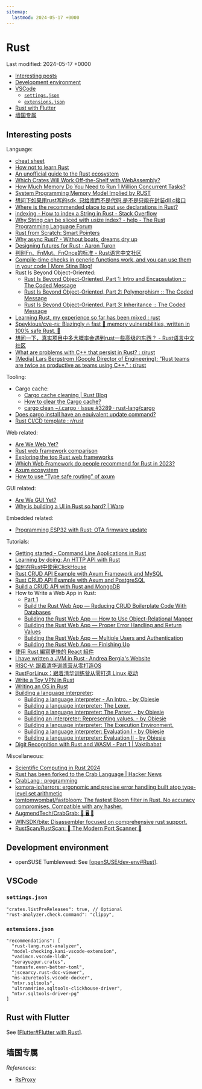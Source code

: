 ```yaml
---
sitemap:
  lastmod: 2024-05-17 +0000
---
```


# Rust

Last modified: 2024-05-17 +0000

- [Interesting posts](#interesting-posts)
- [Development environment](#development-environment)
- [VSCode](#vscode)
  - [`settings.json`](#settingsjson)
  - [`extensions.json`](#extensionsjson)
- [Rust with Flutter](#rust-with-flutter)
- [墙国专属](#墙国专属)

## Interesting posts

Language:

- [cheat sheet](https://cheats.rs/)
- [How not to learn Rust](https://dystroy.org/blog/how-not-to-learn-rust/)
- [An unofficial guide to the Rust ecosystem](https://blessed.rs/crates)
- [Which Crates Will Work Off-the-Shelf with WebAssembly?](https://rustwasm.github.io/docs/book/reference/which-crates-work-with-wasm.html)
- [How Much Memory Do You Need to Run 1 Million Concurrent Tasks?](https://pkolaczk.github.io/memory-consumption-of-async/)
- [System Programming Memory Model Implied by RUST](https://t4wydfkrrq.feishu.cn/docx/doxcnM3juNBUJfxGcIWOfJRLk5g)
- [想问下如果用rust写的sdk, 只给库而不是代码.是不是只能在封装dll c接口](https://rustcc.cn/article?id=62bbfc2f-230d-4abc-ad94-8390a8487520)
- [Where is the recommended place to put `use` declarations in Rust?](https://stackoverflow.com/questions/45618552/where-is-the-recommended-place-to-put-use-declarations-in-rust)
- [indexing - How to index a String in Rust - Stack Overflow](https://stackoverflow.com/questions/24542115/how-to-index-a-string-in-rust)
- [Why String can be sliced with usize index? - help - The Rust Programming Language Forum](https://users.rust-lang.org/t/why-string-can-be-sliced-with-usize-index/71437)
- [Rust from Scratch: Smart Pointers](https://medium.com/@zainalpour_79971/rust-from-scratch-smart-pointers-2951b7725760)
- [Why async Rust? - Without boats, dreams dry up](https://without.boats/blog/why-async-rust/)
- [Designing futures for Rust · Aaron Turon](http://aturon.github.io/blog/2016/09/07/futures-design/)
- [判别Fn、FnMut、FnOnce的标准 - Rust语言中文社区](https://rustcc.cn/article?id=8b6c5e63-c1e0-4110-8ae8-a3ce1d3e03b9)
- [Compile-time checks in generic functions work, and you can use them in your code \| More Stina Blog!](https://morestina.net/blog/1940/compile-time-checks-in-generic-functions-work-and-you-can-use-them-in-your-code)
- Rust Is Beyond Object-Oriented:
  - [Rust Is Beyond Object-Oriented, Part 1: Intro and Encapsulation :: The Coded Message](https://www.thecodedmessage.com/posts/oop-1-encapsulation/)
  - [Rust Is Beyond Object-Oriented, Part 2: Polymorphism :: The Coded Message](https://www.thecodedmessage.com/posts/oop-2-polymorphism/)
  - [Rust Is Beyond Object-Oriented, Part 3: Inheritance :: The Coded Message](https://www.thecodedmessage.com/posts/oop-3-inheritance/)
- [Learning Rust, my experience so far has been mixed : rust](https://www.reddit.com/r/rust/comments/18i8y39/learning_rust_my_experience_so_far_has_been_mixed/)
- [Speykious/cve-rs: Blazingly 🔥 fast 🚀 memory vulnerabilities, written in 100% safe Rust. 🦀](https://github.com/Speykious/cve-rs)
- [想问一下，真实项目中多大概率会遇到rust一些高级的东西？ - Rust语言中文社区](https://rustcc.cn/article?id=669f55b0-f4c6-422b-b5a5-08efd7fa8e23)
- [What are problems with C++ that persist in Rust? : r/rust](https://www.reddit.com/r/rust/comments/1cajncc/what_are_problems_with_c_that_persist_in_rust/)
- [\[Media\] Lars Bergstrom (Google Director of Engineering): "Rust teams are twice as productive as teams using C++." : r/rust](https://www.reddit.com/r/rust/comments/1bpwmud/media_lars_bergstrom_google_director_of/)

Tooling:

- Cargo cache:
  - [Cargo cache cleaning \| Rust Blog](https://blog.rust-lang.org/2023/12/11/cargo-cache-cleaning.html)
  - [How to clear the Cargo cache?](https://stackoverflow.com/questions/25072930/how-to-clear-the-cargo-cache)
  - [cargo clean ~/.cargo · Issue #3289 · rust-lang/cargo](https://github.com/rust-lang/cargo/issues/3289)
- [Does cargo install have an equivalent update command?](https://stackoverflow.com/questions/34484361/does-cargo-install-have-an-equivalent-update-command)
- [Rust CI/CD template : r/rust](https://www.reddit.com/r/rust/comments/1bg3xgl/rust_cicd_template/)

Web related:

- [Are We Web Yet?](https://github.com/rust-lang/arewewebyet)
- [Rust web framework comparison](https://github.com/flosse/rust-web-framework-comparison)
- [Exploring the top Rust web frameworks](https://blog.logrocket.com/top-rust-web-frameworks/)
- [Which Web Framework do people recommend for Rust in 2023?](https://www.reddit.com/r/rust/comments/12jhxi2/which_web_framework_do_people_recommend_for_rust/)
- [Axum ecosystem](https://github.com/tokio-rs/axum/blob/main/ECOSYSTEM.md)
- [How to use “Type safe routing” of axum](https://mixi-developers.mixi.co.jp/how-to-use-type-safe-routing-of-axum-c06c1b1b1ab)

GUI related:

- [Are We GUI Yet?](https://github.com/areweguiyet/areweguiyet)
- [Why is building a UI in Rust so hard? \| Warp](https://www.warp.dev/blog/why-is-building-a-ui-in-rust-so-hard)

Embedded related:

- [Programming ESP32 with Rust: OTA firmware update](https://quan.hoabinh.vn/post/2024/3/programming-esp32-with-rust-ota-firmware-update)

Tutorials:

- [Getting started - Command Line Applications in Rust](https://rust-cli.github.io/book/index.html)
- [Learning by doing: An HTTP API with Rust](https://blog.frankel.ch/http-api-rust/)
- [如何在Rust中使用ClickHouse](https://cloud.tencent.com/developer/article/1814306)
- [Rust CRUD API Example with Axum Framework and MySQL](https://codevoweb.com/rust-crud-api-example-with-axum-framework-and-mysql/)
- [Rust CRUD API Example with Axum and PostgreSQL](https://codevoweb.com/rust-crud-api-example-with-axum-and-postgresql/)
- [Build a CRUD API with Rust and MongoDB](https://codevoweb.com/build-a-crud-api-with-rust-and-mongodb/)
- How to Write a Web App in Rust:
  - [Part 1](https://betterprogramming.pub/how-to-write-a-web-app-in-rust-part-1-3047156660a7)
  - [Build the Rust Web App — Reducing CRUD Boilerplate Code With Databases](https://betterprogramming.pub/how-to-write-a-web-app-in-rust-part-2-2da195369fc1)
  - [Building the Rust Web App — How to Use Object-Relational Mapper](https://betterprogramming.pub/building-the-rust-web-app-how-to-use-object-relational-mapper-3af2084555b6)
  - [Building the Rust Web App — Proper Error Handling and Return Values](https://betterprogramming.pub/building-the-rust-web-app-proper-error-handling-and-return-values-723f1f07f8cd)
  - [Building the Rust Web App — Multiple Users and Authentication](https://betterprogramming.pub/building-the-rust-web-app-multiple-users-and-authentication-5ca5988ddfe4)
  - [Building the Rust Web App — Finishing Up](https://medium.com/better-programming/building-the-rust-web-app-finishing-up-1624c9b82f80)
- [使用 Rust 編寫更快的 React 組件](https://www.readfog.com/a/1653827465241530368)
- [I have written a JVM in Rust · Andrea Bergia's Website](https://andreabergia.com/blog/2023/07/i-have-written-a-jvm-in-rust/)
- [RISC-V: 跟着清华训练营从零打造OS](https://mp.weixin.qq.com/mp/appmsgalbum?action=getalbum&__biz=Mzg4Nzk4MTY3Nw==&scene=2&album_id=3162993568748208133)
- [RustForLinux：跟着清华训练营从零打造 Linux 驱动](https://mp.weixin.qq.com/mp/appmsgalbum?__biz=Mzg4Nzk4MTY3Nw==&action=getalbum&album_id=3183255184072835074)
- [Write a Toy VPN in Rust](https://write.yiransheng.com/vpn)
- [Writing an OS in Rust](https://os.phil-opp.com/)
- [Building a language interpreter](https://buildingwithrust.substack.com/archive):
  - [Building a language interpreter - An Intro. - by Obiesie](https://buildingwithrust.substack.com/p/coming-soon)
  - [Building a language interpreter: The Lexer.](https://buildingwithrust.substack.com/p/building-a-language-interpreter-the)
  - [Building a language interpreter: The Parser. - by Obiesie](https://buildingwithrust.substack.com/p/building-a-language-interpreter-the-1d8)
  - [Building an interpreter: Representing values. - by Obiesie](https://buildingwithrust.substack.com/p/building-an-interpreter-representing)
  - [Building a language interpreter: The Execution Environment.](https://buildingwithrust.substack.com/p/building-a-language-interpreter-the-9b2)
  - [Building a language interpreter: Evaluation I - by Obiesie](https://buildingwithrust.substack.com/p/building-a-language-interpreter-evaluation)
  - [Building a language interpreter: Evaluation II - by Obiesie](https://buildingwithrust.substack.com/p/building-a-language-interpreter-evaluation-23e)
- [Digit Recognition with Rust and WASM - Part 1 \| Vaktibabat](https://vaktibabat.github.io/posts/Rust_WASM_Digit_Recognition_1/)

Miscellaneous:

- [Scientific Computing in Rust 2024](https://scientificcomputing.rs/)
- [Rust has been forked to the Crab Language \| Hacker News](https://news.ycombinator.com/item?id=36122270)
- [CrabLang : programming](https://www.reddit.com/r/programming/comments/12n0dqc/crablang/)
- [komora-io/terrors: ergonomic and precise error handling built atop type-level set arithmetic](https://github.com/komora-io/terrors)
- [tomtomwombat/fastbloom: The fastest Bloom filter in Rust. No accuracy compromises. Compatible with any hasher.](https://github.com/tomtomwombat/fastbloom)
- [AugmendTech/CrabGrab: 🦀 🖥️ 🦀](https://github.com/augmendtech/crabgrab)
- [WINSDK/bite: Disassembler focused on comprehensive rust support.](https://github.com/WINSDK/bite)
- [RustScan/RustScan: 🤖 The Modern Port Scanner 🤖](https://github.com/RustScan/RustScan)

## Development environment

- openSUSE Tumbleweed: See [[openSUSE/dev-env#Rust]].

## VSCode

### `settings.json`

```jsonc
"crates.listPreReleases": true, // Optional
"rust-analyzer.check.command": "clippy",
```

### `extensions.json`

```jsonc
"recommendations": [
  "rust-lang.rust-analyzer",
  "model-checking.kani-vscode-extension",
  "vadimcn.vscode-lldb",
  "serayuzgur.crates",
  "tamasfe.even-better-toml",
  "jscearcy.rust-doc-viewer",
  "ms-azuretools.vscode-docker",
  "mtxr.sqltools",
  "ultram4rine.sqltools-clickhouse-driver",
  "mtxr.sqltools-driver-pg"
]
```

## Rust with Flutter

See [[Flutter#Flutter with Rust]].

## 墙国专属

*References*:

- [RsProxy](https://rsproxy.cn/)

[//begin]: # "Autogenerated link references for markdown compatibility"
[openSUSE/dev-env#Rust]: ../notes-OS/Linux/openSUSE/dev-env.md "openSUSE Development Environment"
[Flutter#Flutter with Rust]: Flutter.md "Flutter"
[//end]: # "Autogenerated link references"
